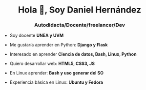 <h1 align="center">Hola 👋, Soy Daniel Hernández</h1>
<h3 align="center">Autodidacta/Docente/freelancer/Dev</h3>

- Soy docente **UNEA y UVM**

- Me gustaría aprender en Python: **Django y Flask**

- Interesado en aprender **Ciencia de datos, Bash, Linux, Python**

- Quiero desarrollar web: **HTML5, CSS3, JS**

- En Linux aprender: **Bash y uso generar del SO**

- Experiencia básica en Linux: **Ubuntu y Fedora**



